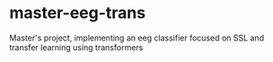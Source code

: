 # master-eeg-trans
Master's project, implementing an eeg classifier focused on SSL and transfer learning using transformers
